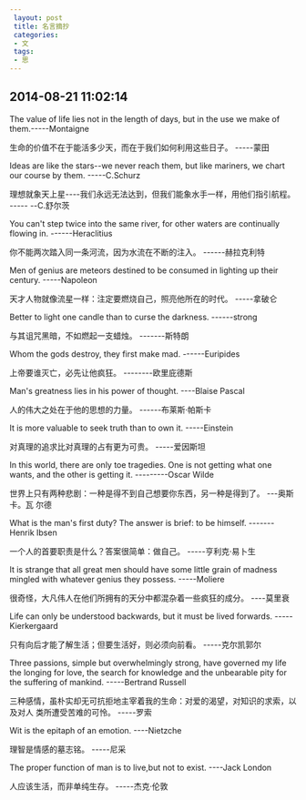 ```yaml
---
 layout: post
 title: 名言摘抄
 categories:
 - 文
 tags:
 - 思
---
```


## 2014-08-21 11:02:14

The value of life lies not in the length of days, but in the use we make of them.-----Montaigne 

生命的价值不在于能活多少天，而在于我们如何利用这些日子。 -----蒙田

Ideas are like the stars--we never reach them, but like mariners, we chart our course by them. -----C.Schurz 

理想就象天上星----我们永远无法达到，但我们能象水手一样，用他们指引航程。 ----- --C.舒尔茨

You can't step twice into the same river, for other waters are continually flowing in. ------Heraclitius 

你不能两次踏入同一条河流，因为水流在不断的注入。 ------赫拉克利特 

Men of genius are meteors destined to be consumed in lighting up their century. -----Napoleon 

天才人物就像流星一样：注定要燃烧自己，照亮他所在的时代。 -----拿破仑

Better to light one candle than to curse the darkness. ------strong 

与其诅咒黑暗，不如燃起一支蜡烛。 -------斯特朗

Whom the gods destroy, they first make mad. ------Euripides 

上帝要谁灭亡，必先让他疯狂。 --------欧里庇德斯 

Man's greatness lies in his power of thought. ----Blaise Pascal 

人的伟大之处在于他的思想的力量。 ------布莱斯·帕斯卡 

It is more valuable to seek truth than to own it. -----Einstein 

对真理的追求比对真理的占有更为可贵。 -----爱因斯坦 

In this world, there are only toe tragedies. One is not getting what one wants, and the other is getting it. ---------Oscar Wilde 

世界上只有两种悲剧：一种是得不到自己想要你东西，另一种是得到了。 ---奥斯卡。瓦 
尔德 

What is the man's first duty? The answer is brief: to be himself. -------Henrik Ibsen 

一个人的首要职责是什么？答案很简单：做自己。 -----亨利克·易卜生

It is strange that all great men should have some little grain of madness mingled with whatever genius they possess. -----Moliere 

很奇怪，大凡伟人在他们所拥有的天分中都混杂着一些疯狂的成分。 ----莫里衰 

Life can only be understood backwards, but it must be lived forwards. -----Kierkergaard 

只有向后才能了解生活；但要生活好，则必须向前看。 -----克尔凯郭尔 

Three passions, simple but overwhelmingly strong, have governed my life the longing for love, the search for knowledge and the unbearable pity for the suffering of mankind. -----Bertrand Russell 

三种感情，虽朴实却无可抗拒地主宰着我的生命：对爱的渴望，对知识的求索，以及对人 
类所遭受苦难的可怜。 -----罗索 

Wit is the epitaph of an emotion. ----Nietzche 

理智是情感的墓志铭。 -----尼采 

The proper function of man is to live,but not to exist. ----Jack London 

人应该生活，而非单纯生存。 -----杰克·伦敦 

